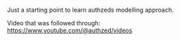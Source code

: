Just a starting point to learn authzeds modelling approach. 

Video that was followed through:
https://www.youtube.com/@authzed/videos

